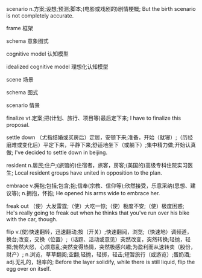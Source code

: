 scenario
n.方案;设想;预测;脚本;(电影或戏剧的)剧情梗概;
But the birth scenario is not completely accurate.

frame
框架

schema
意象图式

cognitive model
认知模型

idealized cognitive model
理想化认知模型

scene
场景

schema
图式

scenario
情景

finalize
vt.定案;把(计划、旅行、项目等)最后定下来;
I have to finalize this proposal.

settle down
（尤指结婚或买房后）定居，安顿下来;准备，开始（就寝）;（历经磨难或变化后）平定下来，平静下来;舒适地坐下（或躺下）;集中精力做;开始认真做;
I've decided to settle down in beijing.

resident
n.居民;住户;(旅馆的)住宿者，旅客，房客;(美国的)高级专科住院实习医生;
Local resident groups have united in opposition to the plan.

embrace
v.拥抱;包括;包含;抱;信奉(宗教、信仰等);欣然接受，乐意采纳(思想、建议等);
n.拥抱，怀抱;
He opened his arms wide to embrace her.

freak out
（使）大发雷霆;（使）大吃一惊;（使）极度不安;（使）极度困惑;
He's really going to freak out when he thinks that you've run over his bike with the car, though.

flip
v.(使)快速翻转，迅速翻动;按（开关）;快速翻阅，浏览;（快速地）调频道，换台;改变，交换（位置）;（话题、活动或意见）突然改变，突然转换;轻抛，轻掷;勃然大怒，心烦意乱;突然变得热情，突然极感兴趣;为盈利而从速转卖（股份，财产）;
n.浏览，草草翻阅;空翻;轻抛，轻掷，轻击;短暂旅行（或游览）;蛋奶酒;
adj.无礼的，轻率的;
Before the layer solidify, while there is still liquid, flip the egg over on itself.

